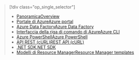 > [!div class="op_single_selector"]
> * [<span data-ttu-id="22409-101">Panoramica</span><span class="sxs-lookup"><span data-stu-id="22409-101">Overview</span></span>](../articles/hdinsight/hdinsight-hadoop-provision-linux-clusters.md)
> * [<span data-ttu-id="22409-102">Portale di Azure</span><span class="sxs-lookup"><span data-stu-id="22409-102">Azure portal</span></span>](../articles/hdinsight/hdinsight-hadoop-create-linux-clusters-portal.md)
> * [<span data-ttu-id="22409-103">Azure Data Factory</span><span class="sxs-lookup"><span data-stu-id="22409-103">Azure Data Factory</span></span>](../articles/hdinsight/hdinsight-hadoop-create-linux-clusters-adf.md)
> * [<span data-ttu-id="22409-104">Interfaccia della riga di comando di Azure</span><span class="sxs-lookup"><span data-stu-id="22409-104">Azure CLI</span></span>](../articles/hdinsight/hdinsight-hadoop-create-linux-clusters-azure-cli.md)
> * [<span data-ttu-id="22409-105">Azure PowerShell</span><span class="sxs-lookup"><span data-stu-id="22409-105">Azure PowerShell</span></span>](../articles/hdinsight/hdinsight-hadoop-create-linux-clusters-azure-powershell.md)
> * [<span data-ttu-id="22409-106">API REST (cURL)</span><span class="sxs-lookup"><span data-stu-id="22409-106">REST API (cURL)</span></span>](../articles/hdinsight/hdinsight-hadoop-create-linux-clusters-curl-rest.md)
> * [<span data-ttu-id="22409-107">.NET SDK</span><span class="sxs-lookup"><span data-stu-id="22409-107">.NET SDK</span></span>](../articles/hdinsight/hdinsight-hadoop-create-linux-clusters-dotnet-sdk.md)
> * [<span data-ttu-id="22409-108">Modelli di Resource Manager</span><span class="sxs-lookup"><span data-stu-id="22409-108">Resource Manager templates</span></span>](../articles/hdinsight/hdinsight-hadoop-create-linux-clusters-arm-templates.md)
> 
> 

